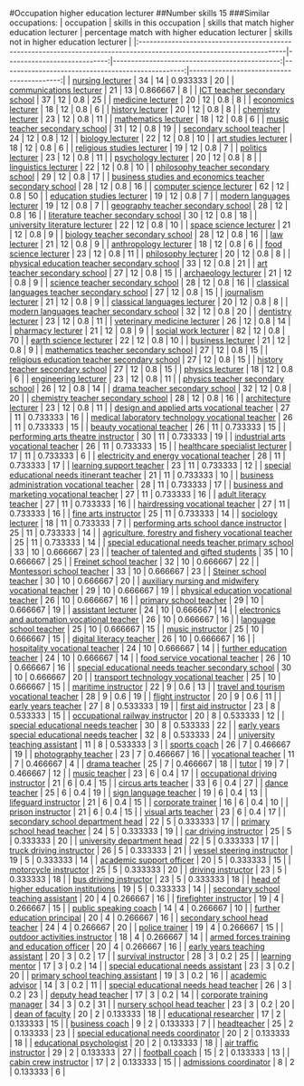#Occupation higher education lecturer
##Number skills 15
###Similar occupations:
| occupation                                                                                                            |   skills in this occupation |   skills that match higher education lecturer |   percentage match with higher education lecturer |   skills not in higher education lecturer |
|:----------------------------------------------------------------------------------------------------------------------|----------------------------:|----------------------------------------------:|--------------------------------------------------:|------------------------------------------:|
| [nursing lecturer](nursing_lecturer.md)                                                                               |                          34 |                                            14 |                                          0.933333 |                                        20 |
| [communications lecturer](communications_lecturer.md)                                                                 |                          21 |                                            13 |                                          0.866667 |                                         8 |
| [ICT teacher secondary school](ICT_teacher_secondary_school.md)                                                       |                          37 |                                            12 |                                          0.8      |                                        25 |
| [medicine lecturer](medicine_lecturer.md)                                                                             |                          20 |                                            12 |                                          0.8      |                                         8 |
| [economics lecturer](economics_lecturer.md)                                                                           |                          18 |                                            12 |                                          0.8      |                                         6 |
| [history lecturer](history_lecturer.md)                                                                               |                          20 |                                            12 |                                          0.8      |                                         8 |
| [chemistry lecturer](chemistry_lecturer.md)                                                                           |                          23 |                                            12 |                                          0.8      |                                        11 |
| [mathematics lecturer](mathematics_lecturer.md)                                                                       |                          18 |                                            12 |                                          0.8      |                                         6 |
| [music teacher secondary school](music_teacher_secondary_school.md)                                                   |                          31 |                                            12 |                                          0.8      |                                        19 |
| [secondary school teacher](secondary_school_teacher.md)                                                               |                          24 |                                            12 |                                          0.8      |                                        12 |
| [biology lecturer](biology_lecturer.md)                                                                               |                          22 |                                            12 |                                          0.8      |                                        10 |
| [art studies lecturer](art_studies_lecturer.md)                                                                       |                          18 |                                            12 |                                          0.8      |                                         6 |
| [religious studies lecturer](religious_studies_lecturer.md)                                                           |                          19 |                                            12 |                                          0.8      |                                         7 |
| [politics lecturer](politics_lecturer.md)                                                                             |                          23 |                                            12 |                                          0.8      |                                        11 |
| [psychology lecturer](psychology_lecturer.md)                                                                         |                          20 |                                            12 |                                          0.8      |                                         8 |
| [linguistics lecturer](linguistics_lecturer.md)                                                                       |                          22 |                                            12 |                                          0.8      |                                        10 |
| [philosophy teacher secondary school](philosophy_teacher_secondary_school.md)                                         |                          29 |                                            12 |                                          0.8      |                                        17 |
| [business studies and economics teacher secondary school](business_studies_and_economics_teacher_secondary_school.md) |                          28 |                                            12 |                                          0.8      |                                        16 |
| [computer science lecturer](computer_science_lecturer.md)                                                             |                          62 |                                            12 |                                          0.8      |                                        50 |
| [education studies lecturer](education_studies_lecturer.md)                                                           |                          19 |                                            12 |                                          0.8      |                                         7 |
| [modern languages lecturer](modern_languages_lecturer.md)                                                             |                          19 |                                            12 |                                          0.8      |                                         7 |
| [geography teacher secondary school](geography_teacher_secondary_school.md)                                           |                          28 |                                            12 |                                          0.8      |                                        16 |
| [literature teacher secondary school](literature_teacher_secondary_school.md)                                         |                          30 |                                            12 |                                          0.8      |                                        18 |
| [university literature lecturer](university_literature_lecturer.md)                                                   |                          22 |                                            12 |                                          0.8      |                                        10 |
| [space science lecturer](space_science_lecturer.md)                                                                   |                          21 |                                            12 |                                          0.8      |                                         9 |
| [biology teacher secondary school](biology_teacher_secondary_school.md)                                               |                          28 |                                            12 |                                          0.8      |                                        16 |
| [law lecturer](law_lecturer.md)                                                                                       |                          21 |                                            12 |                                          0.8      |                                         9 |
| [anthropology lecturer](anthropology_lecturer.md)                                                                     |                          18 |                                            12 |                                          0.8      |                                         6 |
| [food science lecturer](food_science_lecturer.md)                                                                     |                          23 |                                            12 |                                          0.8      |                                        11 |
| [philosophy lecturer](philosophy_lecturer.md)                                                                         |                          20 |                                            12 |                                          0.8      |                                         8 |
| [physical education teacher secondary school](physical_education_teacher_secondary_school.md)                         |                          33 |                                            12 |                                          0.8      |                                        21 |
| [art teacher secondary school](art_teacher_secondary_school.md)                                                       |                          27 |                                            12 |                                          0.8      |                                        15 |
| [archaeology lecturer](archaeology_lecturer.md)                                                                       |                          21 |                                            12 |                                          0.8      |                                         9 |
| [science teacher secondary school](science_teacher_secondary_school.md)                                               |                          28 |                                            12 |                                          0.8      |                                        16 |
| [classical languages teacher secondary school](classical_languages_teacher_secondary_school.md)                       |                          27 |                                            12 |                                          0.8      |                                        15 |
| [journalism lecturer](journalism_lecturer.md)                                                                         |                          21 |                                            12 |                                          0.8      |                                         9 |
| [classical languages lecturer](classical_languages_lecturer.md)                                                       |                          20 |                                            12 |                                          0.8      |                                         8 |
| [modern languages teacher secondary school](modern_languages_teacher_secondary_school.md)                             |                          32 |                                            12 |                                          0.8      |                                        20 |
| [dentistry lecturer](dentistry_lecturer.md)                                                                           |                          23 |                                            12 |                                          0.8      |                                        11 |
| [veterinary medicine lecturer](veterinary_medicine_lecturer.md)                                                       |                          26 |                                            12 |                                          0.8      |                                        14 |
| [pharmacy lecturer](pharmacy_lecturer.md)                                                                             |                          21 |                                            12 |                                          0.8      |                                         9 |
| [social work lecturer](social_work_lecturer.md)                                                                       |                          82 |                                            12 |                                          0.8      |                                        70 |
| [earth science lecturer](earth_science_lecturer.md)                                                                   |                          22 |                                            12 |                                          0.8      |                                        10 |
| [business lecturer](business_lecturer.md)                                                                             |                          21 |                                            12 |                                          0.8      |                                         9 |
| [mathematics teacher secondary school](mathematics_teacher_secondary_school.md)                                       |                          27 |                                            12 |                                          0.8      |                                        15 |
| [religious education teacher secondary school](religious_education_teacher_secondary_school.md)                       |                          27 |                                            12 |                                          0.8      |                                        15 |
| [history teacher secondary school](history_teacher_secondary_school.md)                                               |                          27 |                                            12 |                                          0.8      |                                        15 |
| [physics lecturer](physics_lecturer.md)                                                                               |                          18 |                                            12 |                                          0.8      |                                         6 |
| [engineering lecturer](engineering_lecturer.md)                                                                       |                          23 |                                            12 |                                          0.8      |                                        11 |
| [physics teacher secondary school](physics_teacher_secondary_school.md)                                               |                          26 |                                            12 |                                          0.8      |                                        14 |
| [drama teacher secondary school](drama_teacher_secondary_school.md)                                                   |                          32 |                                            12 |                                          0.8      |                                        20 |
| [chemistry teacher secondary school](chemistry_teacher_secondary_school.md)                                           |                          28 |                                            12 |                                          0.8      |                                        16 |
| [architecture lecturer](architecture_lecturer.md)                                                                     |                          23 |                                            12 |                                          0.8      |                                        11 |
| [design and applied arts vocational teacher](design_and_applied_arts_vocational_teacher.md)                           |                          27 |                                            11 |                                          0.733333 |                                        16 |
| [medical laboratory technology vocational teacher](medical_laboratory_technology_vocational_teacher.md)               |                          26 |                                            11 |                                          0.733333 |                                        15 |
| [beauty vocational teacher](beauty_vocational_teacher.md)                                                             |                          26 |                                            11 |                                          0.733333 |                                        15 |
| [performing arts theatre instructor](performing_arts_theatre_instructor.md)                                           |                          30 |                                            11 |                                          0.733333 |                                        19 |
| [industrial arts vocational teacher](industrial_arts_vocational_teacher.md)                                           |                          26 |                                            11 |                                          0.733333 |                                        15 |
| [healthcare specialist lecturer](healthcare_specialist_lecturer.md)                                                   |                          17 |                                            11 |                                          0.733333 |                                         6 |
| [electricity and energy vocational teacher](electricity_and_energy_vocational_teacher.md)                             |                          28 |                                            11 |                                          0.733333 |                                        17 |
| [learning support teacher](learning_support_teacher.md)                                                               |                          23 |                                            11 |                                          0.733333 |                                        12 |
| [special educational needs itinerant teacher](special_educational_needs_itinerant_teacher.md)                         |                          21 |                                            11 |                                          0.733333 |                                        10 |
| [business administration vocational teacher](business_administration_vocational_teacher.md)                           |                          28 |                                            11 |                                          0.733333 |                                        17 |
| [business and marketing vocational teacher](business_and_marketing_vocational_teacher.md)                             |                          27 |                                            11 |                                          0.733333 |                                        16 |
| [adult literacy teacher](adult_literacy_teacher.md)                                                                   |                          27 |                                            11 |                                          0.733333 |                                        16 |
| [hairdressing vocational teacher](hairdressing_vocational_teacher.md)                                                 |                          27 |                                            11 |                                          0.733333 |                                        16 |
| [fine arts instructor](fine_arts_instructor.md)                                                                       |                          25 |                                            11 |                                          0.733333 |                                        14 |
| [sociology lecturer](sociology_lecturer.md)                                                                           |                          18 |                                            11 |                                          0.733333 |                                         7 |
| [performing arts school dance instructor](performing_arts_school_dance_instructor.md)                                 |                          25 |                                            11 |                                          0.733333 |                                        14 |
| [agriculture, forestry and fishery vocational teacher](agriculture,_forestry_and_fishery_vocational_teacher.md)       |                          25 |                                            11 |                                          0.733333 |                                        14 |
| [special educational needs teacher primary school](special_educational_needs_teacher_primary_school.md)               |                          33 |                                            10 |                                          0.666667 |                                        23 |
| [teacher of talented and gifted students](teacher_of_talented_and_gifted_students.md)                                 |                          35 |                                            10 |                                          0.666667 |                                        25 |
| [Freinet school teacher](Freinet_school_teacher.md)                                                                   |                          32 |                                            10 |                                          0.666667 |                                        22 |
| [Montessori school teacher](Montessori_school_teacher.md)                                                             |                          33 |                                            10 |                                          0.666667 |                                        23 |
| [Steiner school teacher](Steiner_school_teacher.md)                                                                   |                          30 |                                            10 |                                          0.666667 |                                        20 |
| [auxiliary nursing and midwifery vocational teacher](auxiliary_nursing_and_midwifery_vocational_teacher.md)           |                          29 |                                            10 |                                          0.666667 |                                        19 |
| [physical education vocational teacher](physical_education_vocational_teacher.md)                                     |                          26 |                                            10 |                                          0.666667 |                                        16 |
| [primary school teacher](primary_school_teacher.md)                                                                   |                          29 |                                            10 |                                          0.666667 |                                        19 |
| [assistant lecturer](assistant_lecturer.md)                                                                           |                          24 |                                            10 |                                          0.666667 |                                        14 |
| [electronics and automation vocational teacher](electronics_and_automation_vocational_teacher.md)                     |                          26 |                                            10 |                                          0.666667 |                                        16 |
| [language school teacher](language_school_teacher.md)                                                                 |                          25 |                                            10 |                                          0.666667 |                                        15 |
| [music instructor](music_instructor.md)                                                                               |                          25 |                                            10 |                                          0.666667 |                                        15 |
| [digital literacy teacher](digital_literacy_teacher.md)                                                               |                          26 |                                            10 |                                          0.666667 |                                        16 |
| [hospitality vocational teacher](hospitality_vocational_teacher.md)                                                   |                          24 |                                            10 |                                          0.666667 |                                        14 |
| [further education teacher](further_education_teacher.md)                                                             |                          24 |                                            10 |                                          0.666667 |                                        14 |
| [food service vocational teacher](food_service_vocational_teacher.md)                                                 |                          26 |                                            10 |                                          0.666667 |                                        16 |
| [special educational needs teacher secondary school](special_educational_needs_teacher_secondary_school.md)           |                          30 |                                            10 |                                          0.666667 |                                        20 |
| [transport technology vocational teacher](transport_technology_vocational_teacher.md)                                 |                          25 |                                            10 |                                          0.666667 |                                        15 |
| [maritime instructor](maritime_instructor.md)                                                                         |                          22 |                                             9 |                                          0.6      |                                        13 |
| [travel and tourism vocational teacher](travel_and_tourism_vocational_teacher.md)                                     |                          28 |                                             9 |                                          0.6      |                                        19 |
| [flight instructor](flight_instructor.md)                                                                             |                          20 |                                             9 |                                          0.6      |                                        11 |
| [early years teacher](early_years_teacher.md)                                                                         |                          27 |                                             8 |                                          0.533333 |                                        19 |
| [first aid instructor](first_aid_instructor.md)                                                                       |                          23 |                                             8 |                                          0.533333 |                                        15 |
| [occupational railway instructor](occupational_railway_instructor.md)                                                 |                          20 |                                             8 |                                          0.533333 |                                        12 |
| [special educational needs teacher](special_educational_needs_teacher.md)                                             |                          30 |                                             8 |                                          0.533333 |                                        22 |
| [early years special educational needs teacher](early_years_special_educational_needs_teacher.md)                     |                          32 |                                             8 |                                          0.533333 |                                        24 |
| [university teaching assistant](university_teaching_assistant.md)                                                     |                          11 |                                             8 |                                          0.533333 |                                         3 |
| [sports coach](sports_coach.md)                                                                                       |                          26 |                                             7 |                                          0.466667 |                                        19 |
| [photography teacher](photography_teacher.md)                                                                         |                          23 |                                             7 |                                          0.466667 |                                        16 |
| [vocational teacher](vocational_teacher.md)                                                                           |                          11 |                                             7 |                                          0.466667 |                                         4 |
| [drama teacher](drama_teacher.md)                                                                                     |                          25 |                                             7 |                                          0.466667 |                                        18 |
| [tutor](tutor.md)                                                                                                     |                          19 |                                             7 |                                          0.466667 |                                        12 |
| [music teacher](music_teacher.md)                                                                                     |                          23 |                                             6 |                                          0.4      |                                        17 |
| [occupational driving instructor](occupational_driving_instructor.md)                                                 |                          21 |                                             6 |                                          0.4      |                                        15 |
| [circus arts teacher](circus_arts_teacher.md)                                                                         |                          33 |                                             6 |                                          0.4      |                                        27 |
| [dance teacher](dance_teacher.md)                                                                                     |                          25 |                                             6 |                                          0.4      |                                        19 |
| [sign language teacher](sign_language_teacher.md)                                                                     |                          19 |                                             6 |                                          0.4      |                                        13 |
| [lifeguard instructor](lifeguard_instructor.md)                                                                       |                          21 |                                             6 |                                          0.4      |                                        15 |
| [corporate trainer](corporate_trainer.md)                                                                             |                          16 |                                             6 |                                          0.4      |                                        10 |
| [prison instructor](prison_instructor.md)                                                                             |                          21 |                                             6 |                                          0.4      |                                        15 |
| [visual arts teacher](visual_arts_teacher.md)                                                                         |                          23 |                                             6 |                                          0.4      |                                        17 |
| [secondary school department head](secondary_school_department_head.md)                                               |                          22 |                                             5 |                                          0.333333 |                                        17 |
| [primary school head teacher](primary_school_head_teacher.md)                                                         |                          24 |                                             5 |                                          0.333333 |                                        19 |
| [car driving instructor](car_driving_instructor.md)                                                                   |                          25 |                                             5 |                                          0.333333 |                                        20 |
| [university department head](university_department_head.md)                                                           |                          22 |                                             5 |                                          0.333333 |                                        17 |
| [truck driving instructor](truck_driving_instructor.md)                                                               |                          26 |                                             5 |                                          0.333333 |                                        21 |
| [vessel steering instructor](vessel_steering_instructor.md)                                                           |                          19 |                                             5 |                                          0.333333 |                                        14 |
| [academic support officer](academic_support_officer.md)                                                               |                          20 |                                             5 |                                          0.333333 |                                        15 |
| [motorcycle instructor](motorcycle_instructor.md)                                                                     |                          25 |                                             5 |                                          0.333333 |                                        20 |
| [driving instructor](driving_instructor.md)                                                                           |                          23 |                                             5 |                                          0.333333 |                                        18 |
| [bus driving instructor](bus_driving_instructor.md)                                                                   |                          23 |                                             5 |                                          0.333333 |                                        18 |
| [head of higher education institutions](head_of_higher_education_institutions.md)                                     |                          19 |                                             5 |                                          0.333333 |                                        14 |
| [secondary school teaching assistant](secondary_school_teaching_assistant.md)                                         |                          20 |                                             4 |                                          0.266667 |                                        16 |
| [firefighter instructor](firefighter_instructor.md)                                                                   |                          19 |                                             4 |                                          0.266667 |                                        15 |
| [public speaking coach](public_speaking_coach.md)                                                                     |                          14 |                                             4 |                                          0.266667 |                                        10 |
| [further education principal](further_education_principal.md)                                                         |                          20 |                                             4 |                                          0.266667 |                                        16 |
| [secondary school head teacher](secondary_school_head_teacher.md)                                                     |                          24 |                                             4 |                                          0.266667 |                                        20 |
| [police trainer](police_trainer.md)                                                                                   |                          19 |                                             4 |                                          0.266667 |                                        15 |
| [outdoor activities instructor](outdoor_activities_instructor.md)                                                     |                          18 |                                             4 |                                          0.266667 |                                        14 |
| [armed forces training and education officer](armed_forces_training_and_education_officer.md)                         |                          20 |                                             4 |                                          0.266667 |                                        16 |
| [early years teaching assistant](early_years_teaching_assistant.md)                                                   |                          20 |                                             3 |                                          0.2      |                                        17 |
| [survival instructor](survival_instructor.md)                                                                         |                          28 |                                             3 |                                          0.2      |                                        25 |
| [learning mentor](learning_mentor.md)                                                                                 |                          17 |                                             3 |                                          0.2      |                                        14 |
| [special educational needs assistant](special_educational_needs_assistant.md)                                         |                          23 |                                             3 |                                          0.2      |                                        20 |
| [primary school teaching assistant](primary_school_teaching_assistant.md)                                             |                          19 |                                             3 |                                          0.2      |                                        16 |
| [academic advisor](academic_advisor.md)                                                                               |                          14 |                                             3 |                                          0.2      |                                        11 |
| [special educational needs head teacher](special_educational_needs_head_teacher.md)                                   |                          26 |                                             3 |                                          0.2      |                                        23 |
| [deputy head teacher](deputy_head_teacher.md)                                                                         |                          17 |                                             3 |                                          0.2      |                                        14 |
| [corporate training manager](corporate_training_manager.md)                                                           |                          34 |                                             3 |                                          0.2      |                                        31 |
| [nursery school head teacher](nursery_school_head_teacher.md)                                                         |                          23 |                                             3 |                                          0.2      |                                        20 |
| [dean of faculty](dean_of_faculty.md)                                                                                 |                          20 |                                             2 |                                          0.133333 |                                        18 |
| [educational researcher](educational_researcher.md)                                                                   |                          17 |                                             2 |                                          0.133333 |                                        15 |
| [business coach](business_coach.md)                                                                                   |                           9 |                                             2 |                                          0.133333 |                                         7 |
| [headteacher](headteacher.md)                                                                                         |                          25 |                                             2 |                                          0.133333 |                                        23 |
| [special educational needs coordinator](special_educational_needs_coordinator.md)                                     |                          20 |                                             2 |                                          0.133333 |                                        18 |
| [educational psychologist](educational_psychologist.md)                                                               |                          20 |                                             2 |                                          0.133333 |                                        18 |
| [air traffic instructor](air_traffic_instructor.md)                                                                   |                          29 |                                             2 |                                          0.133333 |                                        27 |
| [football coach](football_coach.md)                                                                                   |                          15 |                                             2 |                                          0.133333 |                                        13 |
| [cabin crew instructor](cabin_crew_instructor.md)                                                                     |                          17 |                                             2 |                                          0.133333 |                                        15 |
| [admissions coordinator](admissions_coordinator.md)                                                                   |                           8 |                                             2 |                                          0.133333 |                                         6 |
